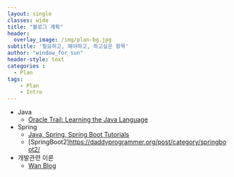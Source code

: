 ```yaml
--- 
layout: single
classes: wide
title: "블로그 계획"
header:
  overlay_image: /img/plan-bg.jpg
subtitle: '필요하고, 해야하고, 하고싶은 항목'
author: "window_for_sun"
header-style: text
categories :
  - Plan
tags:
    - Plan
    - Intro
---  
```

- Java
	- [Oracle Trail: Learning the Java Language](https://docs.oracle.com/javase/tutorial/java/index.html)
- Spring
	- [Java, Spring, Spring Boot Tutorials](https://howtodoinjava.com/spring-boot2/testresttemplate-post-example/)
	- [SpringBoot2]https://daddyprogrammer.org/post/category/springboot2/
- 개발관련 이론
	- [Wan Blog](https://minwan1.github.io/)